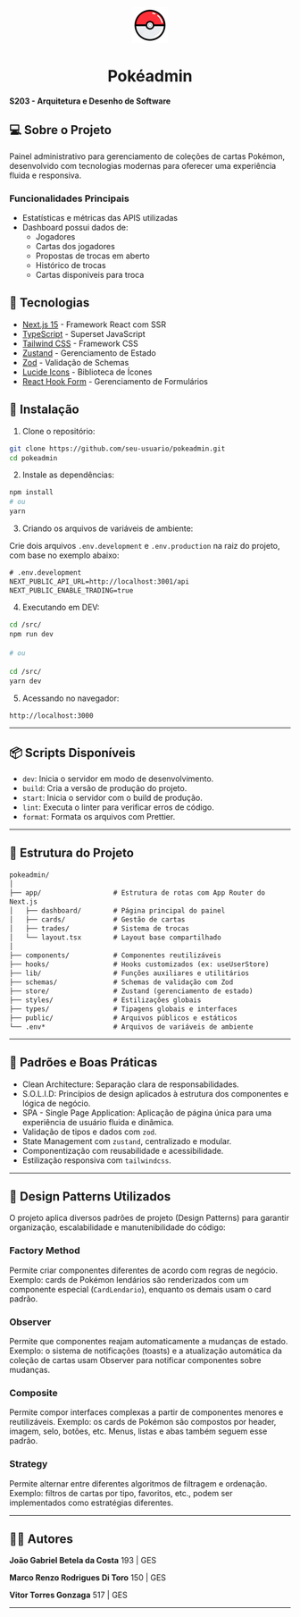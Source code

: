 <div class="flex" style="justify-content: left; align-items: center; text-align: center; gap: 12px;">

<img src=".github/pokeball.png" width="64" height="64" />

<h1>Pokéadmin</h1>

</div>

**S203 - Arquitetura e Desenho de Software**

## 💻 Sobre o Projeto

Painel administrativo para gerenciamento de coleções de cartas Pokémon, desenvolvido com tecnologias modernas para oferecer uma experiência fluida e responsiva.

### Funcionalidades Principais
- Estatísticas e métricas das APIS utilizadas
- Dashboard possui dados de:
  - Jogadores
  - Cartas dos jogadores
  - Propostas de trocas em aberto
  - Histórico de trocas
  - Cartas disponiveis para troca

## 🚀 Tecnologias

- [Next.js 15](https://nextjs.org/) - Framework React com SSR
- [TypeScript](https://www.typescriptlang.org/) - Superset JavaScript
- [Tailwind CSS](https://tailwindcss.com/) - Framework CSS
- [Zustand](https://zustand-demo.pmnd.rs/) - Gerenciamento de Estado
- [Zod](https://zod.dev/) - Validação de Schemas
- [Lucide Icons](https://lucide.dev/) - Biblioteca de Ícones
- [React Hook Form](https://react-hook-form.com/) - Gerenciamento de Formulários

## 🔧 Instalação

1. Clone o repositório:

```bash
git clone https://github.com/seu-usuario/pokeadmin.git
cd pokeadmin
```

2. Instale as dependências:

```bash
npm install
# ou
yarn
```

3. Criando os arquivos de variáveis de ambiente:

Crie dois arquivos `.env.development` e `.env.production` na raiz do projeto, com base no exemplo abaixo:

```env
# .env.development
NEXT_PUBLIC_API_URL=http://localhost:3001/api
NEXT_PUBLIC_ENABLE_TRADING=true
```

4. Executando em DEV:

```bash
cd /src/
npm run dev

# ou

cd /src/
yarn dev
```

5. Acessando no navegador:

```
http://localhost:3000
```

---

## 📦 Scripts Disponíveis

- `dev`: Inicia o servidor em modo de desenvolvimento.
- `build`: Cria a versão de produção do projeto.
- `start`: Inicia o servidor com o build de produção.
- `lint`: Executa o linter para verificar erros de código.
- `format`: Formata os arquivos com Prettier.

---

## 📁 Estrutura do Projeto

```
pokeadmin/
│
├── app/                  # Estrutura de rotas com App Router do Next.js
│   ├── dashboard/        # Página principal do painel
│   ├── cards/            # Gestão de cartas
│   ├── trades/           # Sistema de trocas
│   └── layout.tsx        # Layout base compartilhado
│
├── components/           # Componentes reutilizáveis
├── hooks/                # Hooks customizados (ex: useUserStore)
├── lib/                  # Funções auxiliares e utilitários
├── schemas/              # Schemas de validação com Zod
├── store/                # Zustand (gerenciamento de estado)
├── styles/               # Estilizações globais
├── types/                # Tipagens globais e interfaces
├── public/               # Arquivos públicos e estáticos
└── .env*                 # Arquivos de variáveis de ambiente
```

---

## 🧠 Padrões e Boas Práticas

- Clean Architecture: Separação clara de responsabilidades.
- S.O.L.I.D: Princípios de design aplicados à estrutura dos componentes e lógica de negócio.
- SPA - Single Page Application: Aplicação de página única para uma experiência de usuário fluida e dinâmica.
- Validação de tipos e dados com `zod`.
- State Management com `zustand`, centralizado e modular.
- Componentização com reusabilidade e acessibilidade.
- Estilização responsiva com `tailwindcss`.

---

## 🧩 Design Patterns Utilizados

O projeto aplica diversos padrões de projeto (Design Patterns) para garantir organização, escalabilidade e manutenibilidade do código:

### Factory Method

Permite criar componentes diferentes de acordo com regras de negócio. Exemplo: cards de Pokémon lendários são renderizados com um componente especial (`CardLendario`), enquanto os demais usam o card padrão.

### Observer

Permite que componentes reajam automaticamente a mudanças de estado. Exemplo: o sistema de notificações (toasts) e a atualização automática da coleção de cartas usam Observer para notificar componentes sobre mudanças.

### Composite

Permite compor interfaces complexas a partir de componentes menores e reutilizáveis. Exemplo: os cards de Pokémon são compostos por header, imagem, selo, botões, etc. Menus, listas e abas também seguem esse padrão.

### Strategy

Permite alternar entre diferentes algoritmos de filtragem e ordenação. Exemplo: filtros de cartas por tipo, favoritos, etc., podem ser implementados como estratégias diferentes.

---

## 👨‍💻 Autores

**João Gabriel Betela da Costa**
193 | GES

**Marco Renzo Rodrigues Di Toro**
150 | GES

**Vitor Torres Gonzaga**
517 | GES

---
